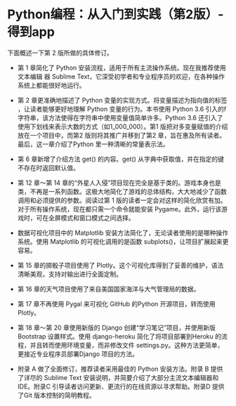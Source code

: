 # Python编程：从入门到实践（第2版）-得到app

下面概述一下第 2 版所做的具体修订。

+  第 1 章简化了 Python 安装流程，适用于所有主流操作系统。现在我推荐使用文本编辑
器 Sublime Text，它深受初学者和专业程序员的欢迎，在各种操作系统上都能很好地运行。

+  第 2 章更准确地描述了 Python 变量的实现方式。将变量描述为指向值的标签
，让读者能够更好地理解 Python 变量的行为。本书使用 Python 3.6 引入的f 字符串，该方法使得在字符串中使用变量值简单许多。Python 3.6 还引入了使用下划线来表示大数的方式（如1_000_000）。第1 版把对多变量赋值的介绍放在一个项目中，而第2 版则将其推广并移到了第2 章，旨在惠及所有读者。最后，这一章介绍了Python 里一种清晰的常量表示法。

+  第 6 章新增了介绍方法 get() 的内容。get() 从字典中获取值，并在指定的键不存在时返回默认值。
+  第 12 章～第 14 章的“外星人入侵”项目现在完全是基于类的。游戏本身也是类，不再是一系列函数。这极大地简化了游戏的总体结构，大大地减少了函数调用和必须提供的参数。阅读过第 1 版的读者一定会对这样的简化欣赏有加。对于所有操作系统，现在都只需一个命令就能安装 Pygame。此外，运行该游戏时，可在全屏模式和窗口模式之间选择。

+  数据可视化项目中的 Matplotlib 安装方法简化了，无论读者使用的是哪种操作系统。使用 Matplotlib 的可视化调用的是函数 subplots()，让项目扩展起来更容易。

+  第 15 章的掷骰子项目使用了 Plotly。这个可视化库得到了妥善的维护，语法清晰美观，支持对输出进行全面定制。

+  第 16 章的天气项目使用了来自美国国家海洋与大气管理局的数据。

+  第 17 章不再使用 Pygal 来可视化 GitHub 的Python 开源项目，转而使用 Plotly。

+  第 18 章～第 20 章使用新版的 Django 创建“学习笔记”项目，并使用新版 Bootstrap 设置样式。使用 django-heroku 简化了将项目部署到Heroku 的流程，并且转而使用环境变量，而非修改文件 settings.py。这种方法更简单，更接近专业程序员部署Django 项目的方法。

+  附录 A 做了全面修订，推荐读者采用最佳的 Python 安装方法。附录 B 提供了详尽的 Sublime Text 安装说明，并简要介绍了大部分主流文本编辑器和IDE。附录C 引导读者访问更新、更流行的在线资源以寻求帮助。附录D 提供了Git 版本控制的简明教程。


#
